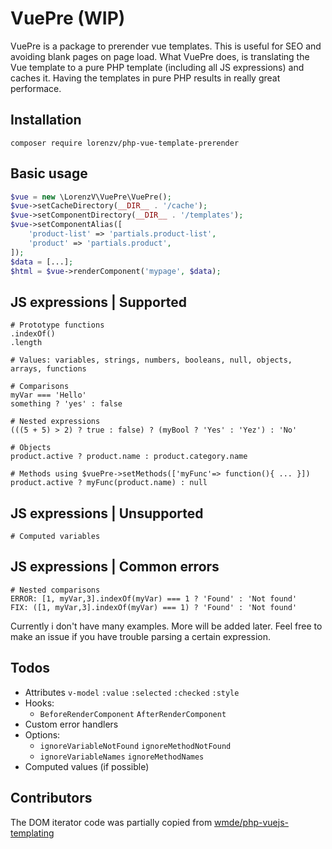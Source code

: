 
# VuePre (WIP)
VuePre is a package to prerender vue templates. This is useful for SEO and avoiding blank pages on page load. What VuePre does, is translating the Vue template to a pure PHP template (including all JS expressions) and caches it. Having the templates in pure PHP results in really great performace. 

## Installation
```
composer require lorenzv/php-vue-template-prerender
```

## Basic usage

```php 
$vue = new \LorenzV\VuePre\VuePre();
$vue->setCacheDirectory(__DIR__ . '/cache');
$vue->setComponentDirectory(__DIR__ . '/templates');
$vue->setComponentAlias([
    'product-list' => 'partials.product-list',
    'product' => 'partials.product',
]);
$data = [...];
$html = $vue->renderComponent('mypage', $data);
```
## JS expressions | Supported

```
# Prototype functions
.indexOf()
.length

# Values: variables, strings, numbers, booleans, null, objects, arrays, functions

# Comparisons
myVar === 'Hello'
something ? 'yes' : false

# Nested expressions
(((5 + 5) > 2) ? true : false) ? (myBool ? 'Yes' : 'Yez') : 'No'

# Objects
product.active ? product.name : product.category.name

# Methods using $vuePre->setMethods(['myFunc'=> function(){ ... }])
product.active ? myFunc(product.name) : null
```
## JS expressions | Unsupported

```
# Computed variables
```

## JS expressions | Common errors

```
# Nested comparisons
ERROR: [1, myVar,3].indexOf(myVar) === 1 ? 'Found' : 'Not found'
FIX: ([1, myVar,3].indexOf(myVar) === 1) ? 'Found' : 'Not found'
```
Currently i don't have many examples. More will be added later. Feel free to make an issue if you have trouble parsing a certain expression.


## Todos

- Attributes `v-model` `:value` `:selected` `:checked` `:style`
- Hooks: 
	- `BeforeRenderComponent` `AfterRenderComponent`
- Custom error handlers
- Options: 
	- `ignoreVariableNotFound` `ignoreMethodNotFound`
	- `ignoreVariableNames` `ignoreMethodNames`
- Computed values (if possible)

## Contributors

The DOM iterator code was partially copied from [wmde/php-vuejs-templating](https://github.com/wmde/php-vuejs-templating)


